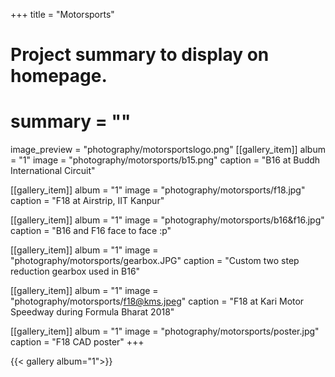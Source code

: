 
+++
title = "Motorsports"
# Project summary to display on homepage.
# summary = ""
image_preview = "photography/motorsportslogo.png"
[[gallery_item]]
album = "1"
image = "photography/motorsports/b15.png"
caption = "B16 at Buddh International Circuit"

[[gallery_item]]
album = "1"
image = "photography/motorsports/f18.jpg"
caption = "F18 at Airstrip, IIT Kanpur"

[[gallery_item]]
album = "1"
image = "photography/motorsports/b16&f16.jpg"
caption = "B16 and F16 face to face :p"

[[gallery_item]]
album = "1"
image = "photography/motorsports/gearbox.JPG"
caption = "Custom two step reduction gearbox used in B16"

[[gallery_item]]
album = "1"
image = "photography/motorsports/f18@kms.jpeg"
caption = "F18 at Kari Motor Speedway during Formula Bharat 2018"

[[gallery_item]]
album = "1"
image = "photography/motorsports/poster.jpg"
caption = "F18 CAD poster"
+++


{{< gallery album="1">}}


